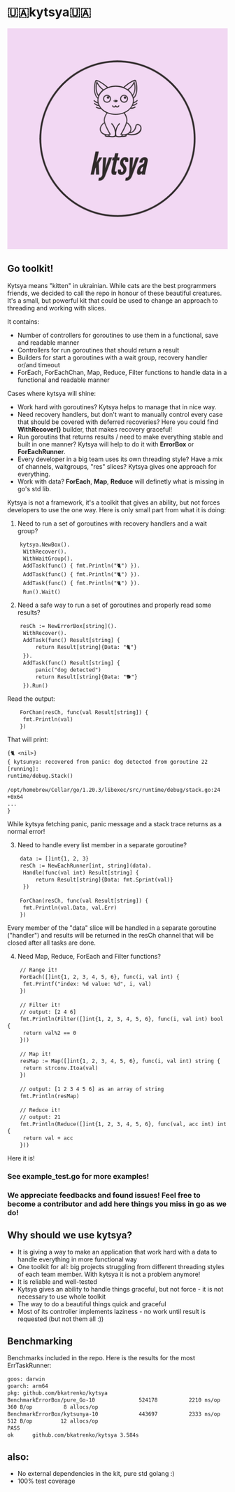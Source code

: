 # 🇺🇦kytsya🇺🇦
![Logo](https://github.com/bkatrenko/kytsya/blob/master/logo.png)

## Go toolkit!
Kytsya means "kitten" in ukrainian. While cats are the best programmers friends, we decided to call the repo in honour of these beautiful creatures.
It's a small, but powerful kit that could be used to change an approach to threading and working with slices.

It contains:
* Number of controllers for goroutines to use them in a functional, save and readable manner
* Controllers for run goroutines that should return a result
* Builders for start a goroutines with a wait group, recovery handler or/and timeout
* ForEach, ForEachChan, Map, Reduce, Filter functions to handle data in a functional and readable manner

Cases where kytsya will shine:
* Work hard with goroutines? Kytsya helps to manage that in nice way.
* Need recovery handlers, but don't want to manually control every case that should be covered with deferred recoveries? Here you could find __WithRecover()__ builder, that makes recovery graceful!
* Run goroutins that returns results / need to make everything stable and built in one manner? Kytsya will help to do it with __ErrorBox__ or __ForEachRunner__.
* Every developer in a big team uses its own threading style? Have a mix of channels, waitgroups, "res" slices? Kytsya gives one approach for everything.
* Work with data? __ForEach__, __Map__, __Reduce__ will definetly what is missing in go's std lib.

Kytsya is not a framework, it's a toolkit that gives an ability, but not forces developers to use the one way.
Here is only small part from what it is doing:
1. Need to run a set of goroutines with recovery handlers and a wait group?
```
    kytsya.NewBox().
   	 WithRecover().
   	 WithWaitGroup().
   	 AddTask(func() { fmt.Println("🐈") }).
   	 AddTask(func() { fmt.Println("🐈") }).
   	 AddTask(func() { fmt.Println("🐈") }).
   	 Run().Wait()
```
2. Need a safe way to run a set of goroutines and properly read some results?
```
    resCh := NewErrorBox[string]().
   	 WithRecover().
   	 AddTask(func() Result[string] {
   		 return Result[string]{Data: "🐈"}
   	 }).
   	 AddTask(func() Result[string] {
   		 panic("dog detected")
   		 return Result[string]{Data: "🐕"}
   	 }).Run()
```
Read the output:
```
    ForChan(resCh, func(val Result[string]) {
   	 fmt.Println(val)
    })
```
That will print:
```
{🐈 <nil>}
{ kytsunya: recovered from panic: dog detected from goroutine 22 [running]:
runtime/debug.Stack()
    /opt/homebrew/Cellar/go/1.20.3/libexec/src/runtime/debug/stack.go:24 +0x64
...
}
```
While kytsya fetching panic, panic message and a stack trace returns as a normal error!

3. Need to handle every list member in a separate goroutine?
```
    data := []int{1, 2, 3}
    resCh := NewEachRunner[int, string](data).
   	 Handle(func(val int) Result[string] {
   		 return Result[string]{Data: fmt.Sprint(val)}
   	 })

    ForChan(resCh, func(val Result[string]) {
   	 fmt.Println(val.Data, val.Err)
    })
```
Every member of the "data" slice will be handled in a separate goroutine ("handler") and results will be returned in the resCh channel that will be closed after all tasks are done.

4. Need Map, Reduce, ForEach and Filter functions?
```
    // Range it!
    ForEach([]int{1, 2, 3, 4, 5, 6}, func(i, val int) {
   	 fmt.Printf("index: %d value: %d", i, val)
    })

    // Filter it!
    // output: [2 4 6]
    fmt.Println(Filter([]int{1, 2, 3, 4, 5, 6}, func(i, val int) bool {
   	 return val%2 == 0
    }))

    // Map it!
    resMap := Map([]int{1, 2, 3, 4, 5, 6}, func(i, val int) string {
   	 return strconv.Itoa(val)
    })

    // output: [1 2 3 4 5 6] as an array of string
    fmt.Println(resMap)

    // Reduce it!
    // output: 21
    fmt.Println(Reduce([]int{1, 2, 3, 4, 5, 6}, func(val, acc int) int {
   	 return val + acc
    }))
```
Here it is!

### See example_test.go for more examples!
### We appreciate feedbacks and found issues! Feel free to become a contributor and add here things you miss in go as we do!

## Why should we use kytsya?
- It is giving a way to make an application that work hard with a data to handle everything in more functional way
- One toolkit for all: big projects struggling from different threading styles of each team member. With kytsya it is not a problem anymore!
- It is reliable and well-tested
- Kytsya gives an ability to handle things graceful, but not force - it is not necessary to use whole toolkit
- The way to do a beautiful things quick and graceful
- Most of its controller implements laziness - no work until result is requested (but not them all :))

## Benchmarking
Benchmarks included in the repo.
Here is the results for the most ErrTaskRunner:
```
goos: darwin
goarch: arm64
pkg: github.com/bkatrenko/kytsya
BenchmarkErrorBox/pure_Go-10         	  524178	      2210 ns/op	     360 B/op	       8 allocs/op
BenchmarkErrorBox/kytsunya-10        	  443697	      2333 ns/op	     512 B/op	      12 allocs/op
PASS
ok  	github.com/bkatrenko/kytsya	3.584s
```

## also:
- No external dependencies in the kit, pure std golang :)
- 100% test coverage
